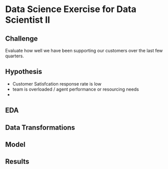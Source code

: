 # Data Science Exercise for Data Scientist II
 
## Challenge

Evaluate how well we have been supporting our customers over the last few quarters.

## Hypothesis 

- Customer Satisfcation response rate is low 
- team is overloaded / agent performance or resourcing needs
- 


## EDA

## Data Transformations

## Model 

## Results

